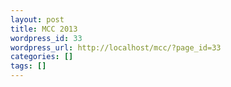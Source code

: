 ```yaml
---
layout: post
title: MCC 2013
wordpress_id: 33
wordpress_url: http://localhost/mcc/?page_id=33
categories: []
tags: []
---
```


